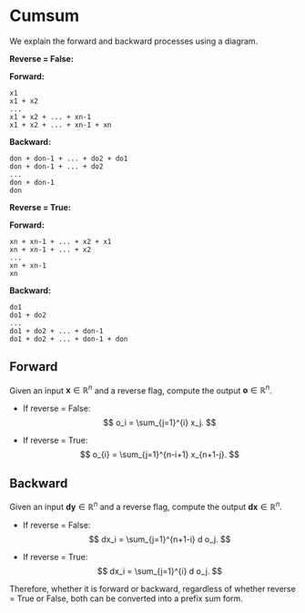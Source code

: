 
# Cumsum

We explain the forward and backward processes using a diagram.

**Reverse = False:**

**Forward:**
```
x1
x1 + x2
...
x1 + x2 + ... + xn-1
x1 + x2 + ... + xn-1 + xn
```

**Backward:**
```
don + don-1 + ... + do2 + do1
don + don-1 + ... + do2
...
don + don-1
don
```

**Reverse = True:**

**Forward:**
```
xn + xn-1 + ... + x2 + x1
xn + xn-1 + ... + x2
...
xn + xn-1
xn
```

**Backward:**
```
do1
do1 + do2
...
do1 + do2 + ... + don-1
do1 + do2 + ... + don-1 + don
```

## Forward

Given an input $\mathbf{x} \in \mathbb{R}^{n}$ and a reverse flag, compute the output $\mathbf{o} \in \mathbb{R}^{n}$.

- If reverse = False:
  $$
  o_i = \sum_{j=1}^{i} x_j.
  $$

- If reverse = True:
  $$
  o_{i} = \sum_{j=1}^{n-i+1} x_{n+1-j}.
  $$

## Backward

Given an input $\mathbf{dy} \in \mathbb{R}^{n}$ and a reverse flag, compute the output $\mathbf{dx} \in \mathbb{R}^{n}$.

- If reverse = False:
  $$
  dx_i = \sum_{j=1}^{n+1-i} d o_j.
  $$

- If reverse = True:
  $$
  dx_i = \sum_{j=1}^{i} d o_j.
  $$

Therefore, whether it is forward or backward, regardless of whether reverse = True or False, both can be converted into a prefix sum form.
